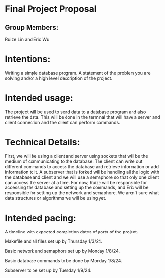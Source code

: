 # Final Project Proposal

## Group Members:

Ruize Lin and Eric Wu
       
# Intentions:

Writing a simple database program.
A statement of the problem you are solving and/or a high level description of the project.
    
# Intended usage:

The project will be used to send data to a database program and also retrieve the data. This will be done in the terminal that will have a server and client connection and the client can perform commands.
  
# Technical Details:

First, we will be using a client and server using sockets that will be the medium of communicating to the database. The client can write out different commands to access the database and retrieve information or add information to it. A subserver that is forked will be handling all the logic with the database and client and we will use a semaphore so that only one client can access the server at a time.
For now, Ruize will be responsible for accessing the database and setting up the commands, and Eric will be responsible for setting up the network and semaphore.
We aren't sure what data structures or algorithms we will be using yet. 
    
# Intended pacing:

A timeline with expected completion dates of parts of the project.

Makefile and all files set up by Thursday 1/3/24.

Basic network and semaphore set up by Monday 1/8/24.

Basic database commands to be done by Monday 1/8/24.

Subserver to be set up by Tuesday 1/9/24. 
